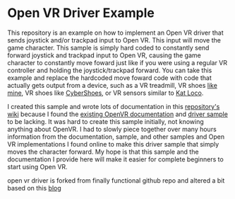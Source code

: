 # Open VR Driver Example

This repository is an example on how to implement an Open VR driver that sends joystick and/or trackpad input to Open VR. This input will move the game character. This sample is simply hard coded to constantly send forward joystick and trackpad input to Open VR, causing the game character to constantly move foward just like if you were using a regular VR controller and holding the joystick/trackpad forward. You can take this example and replace the hardcoded move foward code with code that actually gets output from a device, such as a VR treadmill, VR shoes [like mine](https://github.com/finallyfunctional/vr-shoes-software), VR shoes like [CyberShoes](https://www.cybershoes.io/), or VR sensors similar to [Kat Loco](https://www.kat-vr.com/products/KAT-loco).

I created this sample and wrote lots of documentation in this [repository's wiki](https://github.com/finallyfunctional/openvr-driver-example/wiki) because I found the [existing OpenVR documentation](https://github.com/ValveSoftware/openvr/wiki/Driver-Documentation) and [driver sample](https://github.com/ValveSoftware/openvr/tree/master/samples/driver_sample) to be lacking. It was hard to create this sample initially, not knowing anything about OpenVR. I had to slowly piece together over many hours information from the documentation, sample, and other samples and Open VR implementations I found online to make this driver sample that simply moves the character forward. My hope is that this sample and the documentation I provide here will make it easier for complete beginners to start using Open VR.


open vr driver is forked from finally functional github repo and altered a bit based on this [blog](https://petersen-projects.com/?p=30)
